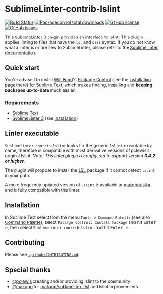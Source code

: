 # SublimeLinter-contrib-lslint

[![Build Status](https://travis-ci.org/XenHat/SublimeLinter-contrib-lslint.svg?branch=master)](https://travis-ci.org/XenHat/SublimeLinter-contrib-lslint)
[![Packagecontrol total downloads](https://img.shields.io/packagecontrol/dt/SublimeLinter-contrib-lslint.svg?style=flat-square)](https://packagecontrol.io/packages/SublimeLinter-contrib-lslint/)
[![GitHub license](https://img.shields.io/github/license/XenHat/SublimeLinter-contrib-lslint.svg?style=flat-square)](https://github.com/XenHat/SublimeLinter-contrib-lslint/blob/master/LICENSE)
[![GitHub issues](https://img.shields.io/github/issues/XenHat/SublimeLinter-contrib-lslint.svg?style=flat-square)](https://github.com/XenHat/SublimeLinter-contrib-lslint/issues?utf8=✓&q=is%3Aissue+is%3Aopen)

This [SublimeLinter 3](https://github.com/sublimelinter/sublimelinter3) plugin provides an interface to lslint.
This plugin applies linting to files that have the `lsl` and `ossl` syntax.
If you do not know what a linter is or are new to SublimeLinter, please refer to the [SublimeLinter documentation](http://www.sublimelinter.com/en/latest).

## Quick start

You're advised to install [Will Bond](https://wbond.net)'s [Package Control](https://packagecontrol.io) (see the [installation](https://packagecontrol.io/installation) page there) for [Sublime Text](https://www.sublimetext.com), which makes finding, installing and **keeping packages up-to-date** much easier.

### Requirements

* [Sublime Text](https://www.sublimetext.com)
* [SublimeLinter 3](https://github.com/sublimelinter/sublimelinter3) (see [installation](http://sublimelinter.readthedocs.org/en/latest/installation.html))

## Linter executable

`Sublimelinter-contrib-lslint` looks for the generic `lslint` executable by name, therefore is compatible with most derivative versions of pclewis's original lslint. *Note: This linter plugin is configured to support version **0.4.2 or higher**.*

The plugin will propose to install the [LSL](https://github.com/Makopo/sublime-text-lsl) package if it cannot detect `lslint` in your path.

A more frequently updated version of `lslint` is available at [makopo/lslint](https://github.com/makopo/lslint), and is fully compatible with this linter.

## Installation

In Sublime Text select from the menu `Tools > Command Palette` (see also [Command Palette](http://docs.sublimetext.info/en/sublime-text-3/extensibility/command_palette.html)), select `Package Control: Install Package` and hit <kbd>Enter ↩</kbd>, then select `SublimeLinter-contrib-lslint` and hit <kbd>Enter ↩</kbd>.

## Contributing

Please see [`.github/CONTRIBUTING.md`](.github/CONTRIBUTING.md).

## Special thanks

* [@pclewis](https://github.com/pclewis) creating and/or providing lslint to the community
* [@makopo](https://github.com/makopo) for [makopo/sublime-text-lsl](https://github.com/makopo/sublime-text-lsl) and lslint improvements
